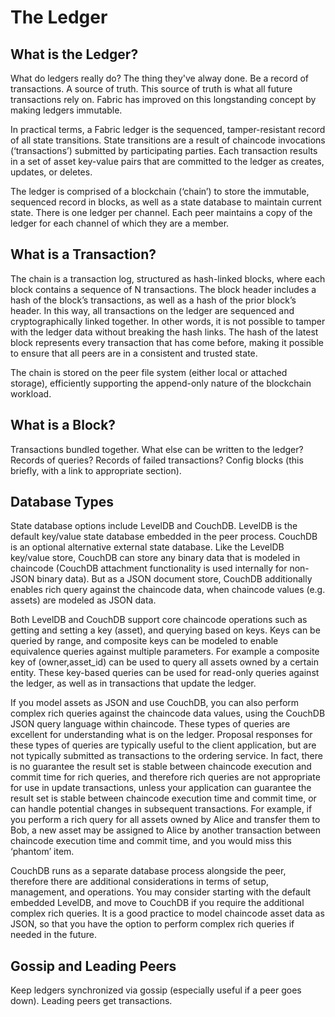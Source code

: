 # The Ledger

## What is the Ledger?

What do ledgers really do? The thing they've alway done. Be a record of transactions. A source of truth. This source of truth is what all future transactions rely on. Fabric has improved on this longstanding concept by making ledgers immutable.

In practical terms, a Fabric ledger is the sequenced, tamper-resistant record of all state transitions. State transitions are a result of chaincode invocations (‘transactions’) submitted by participating parties. Each transaction results in a set of asset key-value pairs that are committed to the ledger as creates, updates, or deletes.

The ledger is comprised of a blockchain (‘chain’) to store the immutable, sequenced record in blocks, as well as a state database to maintain current state. There is one ledger per channel. Each peer maintains a copy of the ledger for each channel of which they are a member.


## What is a Transaction?

The chain is a transaction log, structured as hash-linked blocks, where each block contains a sequence of N transactions. The block header includes a hash of the block’s transactions, as well as a hash of the prior block’s header. In this way, all transactions on the ledger are sequenced and cryptographically linked together. In other words, it is not possible to tamper with the ledger data without breaking the hash links. The hash of the latest block represents every transaction that has come before, making it possible to ensure that all peers are in a consistent and trusted state.

The chain is stored on the peer file system (either local or attached storage), efficiently supporting the append-only nature of the blockchain workload.


## What is a Block?

Transactions bundled together. What else can be written to the ledger? Records of queries? Records of failed transactions? Config blocks (this briefly, with a link to appropriate section).


## Database Types




State database options include LevelDB and CouchDB. LevelDB is the default key/value state database embedded in the peer process. CouchDB is an optional alternative external state database. Like the LevelDB key/value store, CouchDB can store any binary data that is modeled in chaincode (CouchDB attachment functionality is used internally for non-JSON binary data). But as a JSON document store, CouchDB additionally enables rich query against the chaincode data, when chaincode values (e.g. assets) are modeled as JSON data.

Both LevelDB and CouchDB support core chaincode operations such as getting and setting a key (asset), and querying based on keys. Keys can be queried by range, and composite keys can be modeled to enable equivalence queries against multiple parameters. For example a composite key of (owner,asset_id) can be used to query all assets owned by a certain entity. These key-based queries can be used for read-only queries against the ledger, as well as in transactions that update the ledger.

If you model assets as JSON and use CouchDB, you can also perform complex rich queries against the chaincode data values, using the CouchDB JSON query language within chaincode. These types of queries are excellent for understanding what is on the ledger. Proposal responses for these types of queries are typically useful to the client application, but are not typically submitted as transactions to the ordering service. In fact, there is no guarantee the result set is stable between chaincode execution and commit time for rich queries, and therefore rich queries are not appropriate for use in update transactions, unless your application can guarantee the result set is stable between chaincode execution time and commit time, or can handle potential changes in subsequent transactions. For example, if you perform a rich query for all assets owned by Alice and transfer them to Bob, a new asset may be assigned to Alice by another transaction between chaincode execution time and commit time, and you would miss this ‘phantom’ item.

CouchDB runs as a separate database process alongside the peer, therefore there are additional considerations in terms of setup, management, and operations. You may consider starting with the default embedded LevelDB, and move to CouchDB if you require the additional complex rich queries. It is a good practice to model chaincode asset data as JSON, so that you have the option to perform complex rich queries if needed in the future.


## Gossip and Leading Peers

Keep ledgers synchronized via gossip (especially useful if a peer goes down). Leading peers get transactions.
